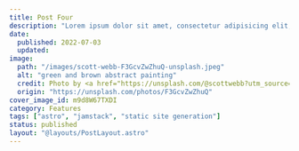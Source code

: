 ```yaml
---
title: Post Four
description: "Lorem ipsum dolor sit amet, consectetur adipisicing elit, sed do eiusmod tempor incididunt ut labore et dolore magna aliqua."
date: 
  published: 2022-07-03
  updated:
image:
  path: "/images/scott-webb-F3GcvZwZhuQ-unsplash.jpeg"
  alt: "green and brown abstract painting"
  credit: Photo by <a href="https://unsplash.com/@scottwebb?utm_source=unsplash&utm_medium=referral&utm_content=creditCopyText">Scott Webb</a> on <a href="https://unsplash.com/@scottwebb?utm_source=unsplash&utm_medium=referral&utm_content=creditCopyText">Unsplash</a>
  origin: "https://unsplash.com/photos/F3GcvZwZhuQ"
cover_image_id: m9d8W67TXDI
category: Features
tags: ["astro", "jamstack", "static site generation"]
status: published
layout: "@layouts/PostLayout.astro"
---
```

